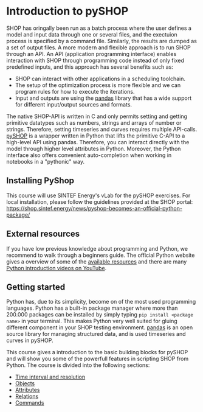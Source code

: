 
# Introduction to pySHOP
SHOP has oringally been run as a batch process where the user defines a model and input data through one or several files, and the exectuion process is specified by a command file. Similarly, the results are dumped as a set of output files. A more modern and flexible approach is to run SHOP through an API. An API (application programming interface) enables interaction with SHOP through programming code instead of only fixed predefined inputs, and this approach has several benefits such as:
- SHOP can interact with other applications in a scheduling toolchain.
- The setup of the optimization process is more flexible and we can program rules for how to execute the iterations.
- Input and outputs are using the [pandas](https://pandas.pydata.org/) library that has a wide support for different input/output sources and formats.

The native SHOP-API is written in C and only permits setting and getting primitive datatypes such as numbers, strings and arrays of number or strings. Therefore, setting timeseries and curves requires multiple API-calls. [pySHOP](https://github.com/sintef-energy/pyshop) is a wrapper written in Python that lifts the primitive C-API to a high-level API using pandas. Therefore, you can interact directly with the model through higher level attributes in Python. Moreover, the Python interface also offers convenient auto-completion when working in notebooks in a "pythonic" way.

## Installing PyShop
This course will use SINTEF Energy's vLab for the pySHOP exercises. For local installation, please follow the guidelines provided at the SHOP portal: https://shop.sintef.energy/news/pyshop-becomes-an-official-python-package/


## External resources
If you have low previous knowledge about programming and Python, we recommend to walk through a beginners guide. The official Python website gives a overview of some of the [available resources](https://wiki.python.org/moin/BeginnersGuide/Programmers) and there are many [Python introduction videos on YouTube](https://www.youtube.com/results?search_query=python+beginner+tutorial).

## Getting started
Python has, due to its simplicity, become on of the most used programming languages. Python has a built-in package manager where more than 200.000 packages can be installed by simply typing `pip install <package name>` in your terminal. This makes Python very well suited for gluing different component in your SHOP testing environment. [pandas](https://pandas.pydata.org/) is an open source library for managing structured data, and is used timeseries and curves in pySHOP. 

This course gives a introduction to the basic building blocks for pySHOP and will show you some of the powerfull features in scripting SHOP from Python. The course is divided into the following sections:
- [Time interval and resolution](time)
- [Objects](objects)
- [Attributes](attributes)
- [Relations](relations)
- [Commands](commands)
